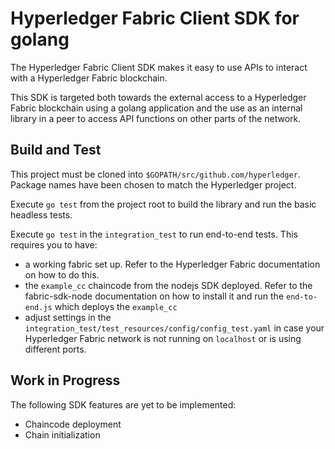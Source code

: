 # Hyperledger Fabric Client SDK for golang

The Hyperledger Fabric Client SDK makes it easy to use APIs to interact with a Hyperledger Fabric blockchain.

This SDK is targeted both towards the external access to a Hyperledger Fabric blockchain using a golang application and the use as an internal library in a peer to access API functions on other parts of the network.

## Build and Test

This project must be cloned into `$GOPATH/src/github.com/hyperledger`. Package names have been chosen to match the Hyperledger project.

Execute `go test` from the project root to build the library and run the basic headless tests.

Execute `go test` in the `integration_test` to run end-to-end tests. This requires you to have:
- a working fabric set up. Refer to the Hyperledger Fabric documentation on how to do this.
- the `example_cc` chaincode from the nodejs SDK deployed. Refer to the fabric-sdk-node documentation on how to install it and run the `end-to-end.js` which deploys the `example_cc`
- adjust settings in the `integration_test/test_resources/config/config_test.yaml` in case your Hyperledger Fabric network is not running on `localhost` or is using different ports.

## Work in Progress

The following SDK features are yet to be implemented:
- Chaincode deployment
- Chain initialization
